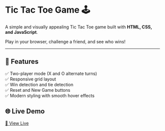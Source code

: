 # Tic Tac Toe Game 🕹️

A simple and visually appealing Tic Tac Toe game built with **HTML, CSS, and JavaScript**.  

Play in your browser, challenge a friend, and see who wins!

---

## 🎯 Features

✅ Two-player mode (X and O alternate turns)  
✅ Responsive grid layout  
✅ Win detection and tie detection  
✅ Reset and New Game buttons  
✅ Modern styling with smooth hover effects  

## 🌐 Live Demo

[🔗 View Live ]((https://rajeshece1138.github.io/Tic-Tac-Toe-Game/))
